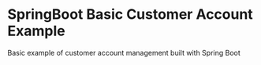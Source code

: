 # SpringBoot Basic Customer Account Example
Basic example of customer account management built with Spring Boot
